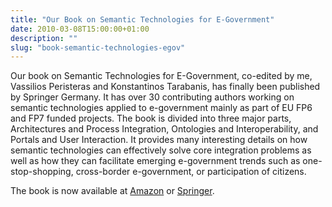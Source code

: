 ```yaml
---
title: "Our Book on Semantic Technologies for E-Government"
date: 2010-03-08T15:00:00+01:00
description: ""
slug: "book-semantic-technologies-egov"
---
```


Our book on Semantic Technologies for E-Government, co-edited by me, Vassilios Peristeras and Konstantinos Tarabanis, has finally been published by Springer Germany. It has over 30 contributing authors working on semantic technologies applied to e-government mainly as part of EU FP6 and FP7 funded projects. The book is divided into three major parts, Architectures and Process Integration, Ontologies and Interoperability, and Portals and User Interaction. It provides many interesting details on how semantic technologies can effectively solve core integration problems as well as how they can facilitate emerging e-government trends such as one-stop-shopping,  cross-border e-government, or participation of citizens.

The book is now available at [Amazon](http://www.amazon.co.uk/Semantic-Technologies-E-Government-Tomas-Vitvar/dp/364203506X) or [Springer](http://www.springer.com/computer/database+management+&+information+retrieval/book/978-3-642-03506-7).




